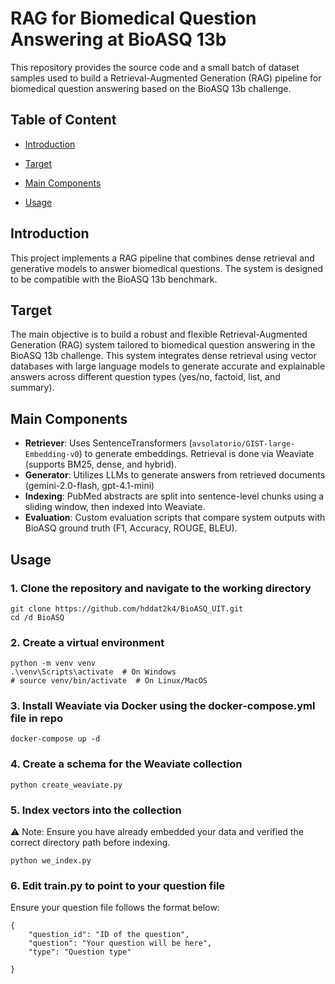 # RAG for Biomedical Question Answering at BioASQ 13b

This repository provides the source code and a small batch of dataset samples used to build a Retrieval-Augmented Generation (RAG) pipeline for biomedical question answering based on the BioASQ 13b challenge.


## Table of Content
- [Introduction](#intro)
- [Target](#target)
- [Main Components](#main)

- [Usage](#usage)

## Introduction 
<a name = 'intro'></a>

This project implements a RAG pipeline that combines dense retrieval and generative models to answer biomedical questions. The system is designed to be compatible with the BioASQ 13b benchmark.


## Target
<a name = 'target'> </a>

The main objective is to build a robust and flexible Retrieval-Augmented Generation (RAG) system tailored to biomedical question answering in the BioASQ 13b challenge. This system integrates dense retrieval using vector databases with large language models to generate accurate and explainable answers across different question types (yes/no, factoid, list, and summary).

## Main Components
<a name='main-components'></a>

- **Retriever**: Uses SentenceTransformers (`avsolatorio/GIST-large-Embedding-v0`) to generate embeddings. Retrieval is done via Weaviate (supports BM25, dense, and hybrid).
- **Generator**: Utilizes LLMs to generate answers from retrieved documents (gemini-2.0-flash, gpt-4.1-mini)
- **Indexing**: PubMed abstracts are split into sentence-level chunks using a sliding window, then indexed into Weaviate.
- **Evaluation**: Custom evaluation scripts that compare system outputs with BioASQ ground truth (F1, Accuracy, ROUGE, BLEU).


## Usage
<a name = 'usage'></a>

### 1. Clone the repository and navigate to the working directory
```
git clone https://github.com/hddat2k4/BioASQ_UIT.git
cd /d BioASQ
``` 
### 2. Create a virtual environment
```
python -m venv venv
.\venv\Scripts\activate  # On Windows
# source venv/bin/activate  # On Linux/MacOS
```

### 3. Install Weaviate via Docker using the docker-compose.yml file in repo
```
docker-compose up -d
```

### 4. Create a schema for the Weaviate collection

```
python create_weaviate.py
```

### 5. Index vectors into the collection 

⚠️ Note: Ensure you have already embedded your data and verified the correct directory path before indexing.

```
python we_index.py
```

### 6. Edit train.py to point to your question file
Ensure your question file follows the format below:


```
{
    "question_id": "ID of the question",
    "question": "Your question will be here",
    "type": "Question type"

}
```